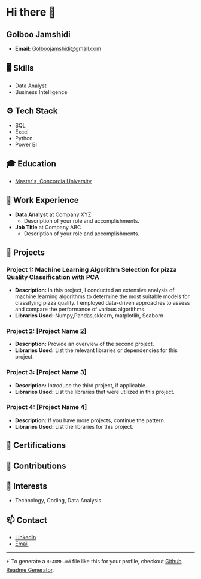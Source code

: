 # Hi there 👋
## Golboo Jamshidi

- **Email:** Golboojamshidi@gmail.com

## 🖥 Skills
- Data Analyst
- Business Intelligence

## ⚙️ Tech Stack
- SQL
- Excel
- Python
- Power BI

## 🎓 Education
- [Master's, Concordia University](https://www.concordia.ca/)

## 💼 Work Experience
- **Data Analyst** at Company XYZ
  - Description of your role and accomplishments.
- **Job Title** at Company ABC
  - Description of your role and accomplishments.

## 🚀 Projects
### Project 1: **Machine Learning Algorithm Selection for pizza Quality Classification with PCA**
- **Description:** In this project, I conducted an extensive analysis of machine learning algorithms to determine the most suitable models for classifying pizza quality. I employed data-driven approaches to assess and compare the performance of various algorithms.
- **Libraries Used:**  Numpy,Pandas,sklearn, matplotlib, Seaborn

### Project 2: [Project Name 2]
- **Description:** Provide an overview of the second project.
- **Libraries Used:** List the relevant libraries or dependencies for this project.

### Project 3: [Project Name 3]
- **Description:** Introduce the third project, if applicable.
- **Libraries Used:** List the libraries that were utilized in this project.

### Project 4: [Project Name 4]
- **Description:** If you have more projects, continue the pattern.
- **Libraries Used:** List the libraries for this project.

## 🏅 Certifications


## 🤝 Contributions


## 💬 Interests
- Technology, Coding, Data Analysis



## 📫 Contact
- [LinkedIn](www.linkedin.com/in/golboo-jamshidi)
- [Email](Golboojamshidi@gmail.com)




---
:zap: To generate a `README.md` file like this for your profile, checkout [Github Readme Generator](https://hejazizo-github-profile-readme-srcstreamlit-app-i6skm7.streamlit.app/).
